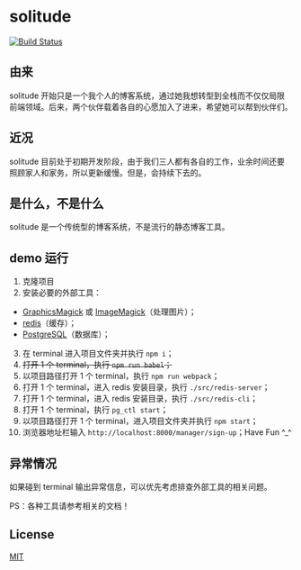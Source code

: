# solitude

[![Build Status](https://travis-ci.org/rong8296/solitude.svg?branch=master)](https://travis-ci.org/rong8296/solitude)

## 由来
solitude 开始只是一个我个人的博客系统，通过她我想转型到全栈而不仅仅局限前端领域。后来，两个伙伴载着各自的心愿加入了进来，希望她可以帮到伙伴们。

## 近况
solitude 目前处于初期开发阶段，由于我们三人都有各自的工作，业余时间还要照顾家人和家务，所以更新缓慢。但是，会持续下去的。

## 是什么，不是什么
solitude 是一个传统型的博客系统，不是流行的静态博客工具。

## demo 运行
1. 克隆项目
2. 安装必要的外部工具：
  * [GraphicsMagick](http://www.graphicsmagick.org/) 或 [ImageMagick](http://www.imagemagick.org/)（处理图片）；
  * [redis](http://redis.io/)（缓存）；
  * [PostgreSQL](http://www.postgresql.org/)（数据库）；
3. 在 terminal 进入项目文件夹并执行 `npm i`；
4. ~~打开 1 个 terminal，执行 `npm run babel`；~~
5. 以项目路径打开 1 个 terminal，执行 `npm run webpack`；
6. 打开 1 个 terminal，进入 redis 安装目录，执行 `./src/redis-server`；
7. 打开 1 个 terminal，进入 redis 安装目录，执行 `./src/redis-cli`；
8. 打开 1 个 terminal，执行 `pg_ctl start`；
9. 以项目路径打开 1 个 terminal，进入项目文件夹并执行 `npm start`；
10. 浏览器地址栏输入 `http://localhost:8000/manager/sign-up`；Have Fun ^_^

## 异常情况
如果碰到 terminal 输出异常信息，可以优先考虑排查外部工具的相关问题。

PS：各种工具请参考相关的文档！

## License
[MIT](https://github.com/rong8296/solitude/blob/master/LICENSE)
